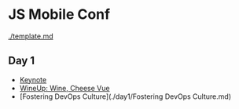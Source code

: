 # JS Mobile Conf

[./template.md](template)

## Day 1

- [Keynote](./day1-keynote.md)
- [WineUp: Wine, Cheese Vue](./wineup.md)
- [Fostering DevOps Culture](./day1/Fostering DevOps Culture.md)
